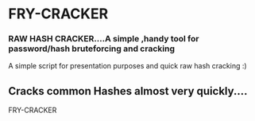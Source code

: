 # FRY-CRACKER

### RAW HASH CRACKER....A simple ,handy tool for password/hash bruteforcing and cracking
 
 A simple script for presentation purposes and quick raw hash cracking :)

## Cracks common Hashes almost very quickly....
<p>FRY-CRACKER</p>
